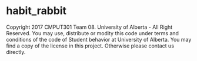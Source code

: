 # habit_rabbit
Copyright 2017 CMPUT301 Team 08. University of Alberta - All Right Reserved. You may use, distribute or modity this code under terms and conditions of the code of Student behavior at University of Alberta. You may find a copy of the license in this project. Otherwise please contact us directly.